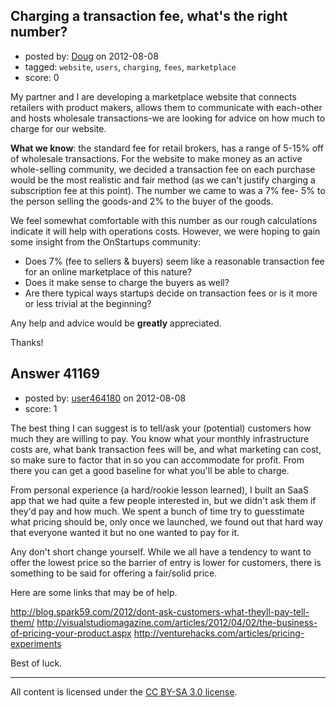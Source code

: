 ## Charging a transaction fee, what's the right number?

- posted by: [Doug](https://stackexchange.com/users/-1/19153-doug) on 2012-08-08
- tagged: `website`, `users`, `charging`, `fees`, `marketplace`
- score: 0

My partner and I are developing a marketplace website that connects retailers with product makers, allows them to communicate with each-other and hosts wholesale transactions-we are looking for advice on how much to charge for our website.  

**What we know**: the standard fee for retail brokers, has a range of 5-15% off of wholesale transactions.  For the website to make money as an active whole-selling community, we decided a transaction fee on each purchase would be the most realistic and fair method (as we can't justify charging a subscription fee at this point).  The number we came to was a 7% fee- 5% to the person selling the goods-and 2% to the buyer of the goods.  

We feel somewhat comfortable with this number as our rough calculations indicate it will help with operations costs.  However, we were hoping to gain some insight from the OnStartups community:

 
 - Does 7% (fee to sellers & buyers) seem like a reasonable transaction
   fee for an online marketplace of this nature?
 - Does it make sense to charge the buyers as well?
 - Are there typical ways startups decide on transaction fees or is it
   more or less trivial at the beginning?

Any help and advice would be **greatly** appreciated.  

Thanks!



## Answer 41169

- posted by: [user464180](https://stackexchange.com/users/-1/19047-user464180) on 2012-08-08
- score: 1

The best thing I can suggest is to tell/ask your (potential) customers how much they are willing to pay. You know what your monthly infrastructure costs are, what bank transaction fees will be, and what marketing can cost, so make sure to factor that in so you can accommodate for profit. From there you can get a good baseline for what you'll be able to charge.

From personal experience (a hard/rookie lesson learned), I built an SaaS app that we had quite a few people interested in, but we didn't ask them if they'd pay and how much.  We spent a bunch of time try to guesstimate what pricing should be, only once we launched, we found out that hard way that everyone wanted it but no one wanted to pay for it.  

Any don't short change yourself.  While we all have a tendency to want to offer the lowest price so the barrier of entry is lower for customers, there is something to be said for offering a fair/solid price.

Here are some links that may be of help.

http://blog.spark59.com/2012/dont-ask-customers-what-theyll-pay-tell-them/
http://visualstudiomagazine.com/articles/2012/04/02/the-business-of-pricing-your-product.aspx
http://venturehacks.com/articles/pricing-experiments

Best of luck.



---

All content is licensed under the [CC BY-SA 3.0 license](https://creativecommons.org/licenses/by-sa/3.0/).
